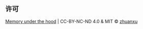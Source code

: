 

## 许可

[Memory under the hood](https://github.com/zhuanxuhit/memory-under-the-hood) | CC-BY-NC-ND 4.0 & MIT &copy; [zhuanxu](https://github.com/zhuanxuhit)